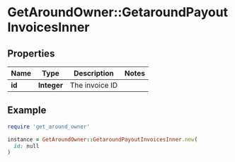 # GetAroundOwner::GetaroundPayoutInvoicesInner

## Properties

| Name | Type | Description | Notes |
| ---- | ---- | ----------- | ----- |
| **id** | **Integer** | The invoice ID |  |

## Example

```ruby
require 'get_around_owner'

instance = GetAroundOwner::GetaroundPayoutInvoicesInner.new(
  id: null
)
```

